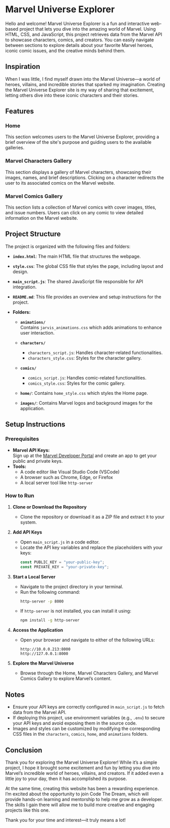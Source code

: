 # Marvel Universe Explorer

Hello and welcome! Marvel Universe Explorer is a fun and interactive web-based project that lets you dive into the amazing world of Marvel. Using HTML, CSS, and JavaScript, this project retrieves data from the Marvel API to showcase characters, comics, and creators. You can easily navigate between sections to explore details about your favorite Marvel heroes, iconic comic issues, and the creative minds behind them.

## Inspiration

When I was little, I find myself drawn into the Marvel Universe—a world of heroes, villains, and incredible stories that sparked my imagination. Creating the Marvel Universe Explorer site is my way of sharing that excitement, letting others dive into these iconic characters and their stories.

## Features

### Home
This section welcomes users to the Marvel Universe Explorer, providing a brief overview of the site's purpose and guiding users to the available galleries.

### Marvel Characters Gallery
This section displays a gallery of Marvel characters, showcasing their images, names, and brief descriptions. Clicking on a character redirects the user to its associated comics on the Marvel website.

### Marvel Comics Gallery
This section lists a collection of Marvel comics with cover images, titles, and issue numbers. Users can click on any comic to view detailed information on the Marvel website.

## Project Structure

The project is organized with the following files and folders:

- **`index.html`**: The main HTML file that structures the webpage.

- **`style.css`**: The global CSS file that styles the page, including layout and design.

- **`main_script.js`**: The shared JavaScript file responsible for API integration.

- **`README.md`**: This file provides an overview and setup instructions for the project.

- **Folders:**

  - **`animations/`**  
    Contains `jarvis_animations.css` which adds animations to enhance user interaction.

  - **`characters/`**  
    - `characters_script.js`: Handles character-related functionalities.  
    - `characters_style.css`: Styles for the character gallery.

  - **`comics/`**  
    - `comics_script.js`: Handles comic-related functionalities.  
    - `comics_style.css`: Styles for the comic gallery.

  - **`home/`**: Contains `home_style.css` which styles the Home page.

  - **`images/`**: Contains Marvel logos and background images for the application.

## Setup Instructions

### Prerequisites
- **Marvel API Keys:**  
  Sign up at the [Marvel Developer Portal](https://developer.marvel.com/) and create an app to get your public and private keys.
- **Tools:**  
  - A code editor like Visual Studio Code (VSCode)
  - A browser such as Chrome, Edge, or Firefox  
  - A local server tool like `http-server`

### How to Run

1. **Clone or Download the Repository**
   - Clone the repository or download it as a ZIP file and extract it to your system.

2. **Add API Keys**
   - Open `main_script.js` in a code editor.
   - Locate the API key variables and replace the placeholders with your keys:
     ```javascript
     const PUBLIC_KEY = "your-public-key";
     const PRIVATE_KEY = "your-private-key";
     ```

3. **Start a Local Server**
   - Navigate to the project directory in your terminal.
   - Run the following command:
     ```bash
     http-server -p 8000
     ```
   - If `http-server` is not installed, you can install it using:
     ```bash
     npm install -g http-server
     ```

4. **Access the Application**
   - Open your browser and navigate to either of the following URLs:
     ```
     http://10.0.0.213:8000
     http://127.0.0.1:8000
     ```

5. **Explore the Marvel Universe**
   - Browse through the Home, Marvel Characters Gallery, and Marvel Comics Gallery to explore Marvel’s content.

## Notes

- Ensure your API keys are correctly configured in `main_script.js` to fetch data from the Marvel API.
- If deploying this project, use environment variables (e.g., `.env`) to secure your API keys and avoid exposing them in the source code.
- Images and styles can be customized by modifying the corresponding CSS files in the `characters`, `comics`, `home`, and `animations` folders.

## Conclusion

Thank you for exploring the Marvel Universe Explorer! While it’s a simple project, I hope it brought some excitement and fun by letting you dive into Marvel’s incredible world of heroes, villains, and creators. If it added even a little joy to your day, then it has accomplished its purpose.

At the same time, creating this website has been a rewarding experience. I’m excited about the opportunity to join Code The Dream, which will provide hands-on learning and mentorship to help me grow as a developer. The skills I gain there will allow me to build more creative and engaging projects like this one.

Thank you for your time and interest—it truly means a lot!